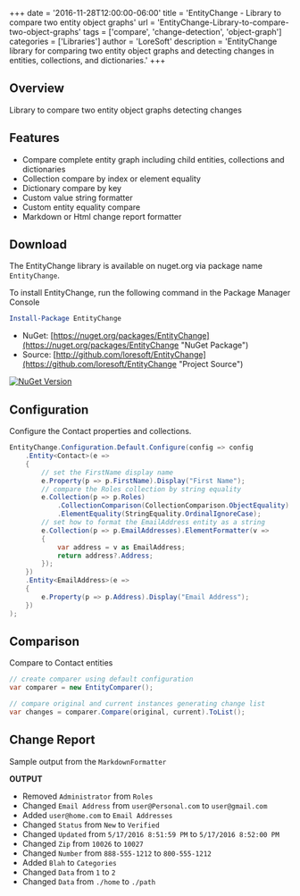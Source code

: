 +++
date = '2016-11-28T12:00:00-06:00'
title = 'EntityChange - Library to compare two entity object graphs'
url = 'EntityChange-Library-to-compare-two-object-graphs'
tags = ['compare', 'change-detection', 'object-graph']
categories = ['Libraries']
author = 'LoreSoft'
description = 'EntityChange library for comparing two entity object graphs and detecting changes in entities, collections, and dictionaries.'
+++


## Overview

Library to compare two entity object graphs detecting changes

## Features

* Compare complete entity graph including child entities, collections and dictionaries
* Collection compare by index or element equality
* Dictionary compare by key
* Custom value string formatter
* Custom entity equality compare
* Markdown or Html change report formatter

## Download

The EntityChange library is available on nuget.org via package name `EntityChange`.

To install EntityChange, run the following command in the Package Manager Console

```powershell
Install-Package EntityChange
```

* NuGet: [https://nuget.org/packages/EntityChange](https://nuget.org/packages/EntityChange "NuGet Package")
* Source: [http://github.com/loresoft/EntityChange](https://github.com/loresoft/EntityChange "Project Source")

[![NuGet Version](https://img.shields.io/nuget/v/EntityChange.svg?style=flat-square)](https://www.nuget.org/packages/EntityChange/)

## Configuration

Configure the Contact properties and collections.

```c#
EntityChange.Configuration.Default.Configure(config => config
    .Entity<Contact>(e =>
    {
        // set the FirstName display name
        e.Property(p => p.FirstName).Display("First Name");
        // compare the Roles collection by string equality
        e.Collection(p => p.Roles)
            .CollectionComparison(CollectionComparison.ObjectEquality)
            .ElementEquality(StringEquality.OrdinalIgnoreCase);
        // set how to format the EmailAddress entity as a string
        e.Collection(p => p.EmailAddresses).ElementFormatter(v =>
        {
            var address = v as EmailAddress;
            return address?.Address;
        });
    })
    .Entity<EmailAddress>(e =>
    {
        e.Property(p => p.Address).Display("Email Address");
    })
);
```

## Comparison

Compare to Contact entities

```c#
// create comparer using default configuration
var comparer = new EntityComparer();

// compare original and current instances generating change list 
var changes = comparer.Compare(original, current).ToList();
```

## Change Report

Sample output from the `MarkdownFormatter`

**OUTPUT**

* Removed `Administrator` from `Roles`
* Changed `Email Address` from `user@Personal.com` to `user@gmail.com`
* Added `user@home.com` to `Email Addresses`
* Changed `Status` from `New` to `Verified`
* Changed `Updated` from `5/17/2016 8:51:59 PM` to `5/17/2016 8:52:00 PM`
* Changed `Zip` from `10026` to `10027`
* Changed `Number` from `888-555-1212` to `800-555-1212`
* Added `Blah` to `Categories`
* Changed `Data` from `1` to `2`
* Changed `Data` from `./home` to `./path`
